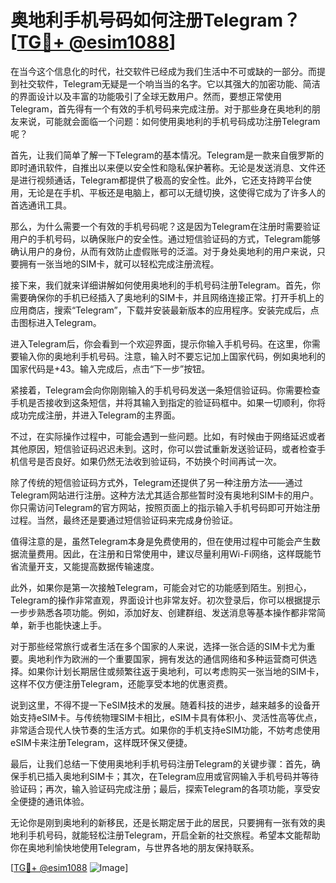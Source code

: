 # 奥地利手机号码如何注册Telegram？[[TG💪+ @esim1088](https://t.me/s/esim1088)]

在当今这个信息化的时代，社交软件已经成为我们生活中不可或缺的一部分。而提到社交软件，Telegram无疑是一个响当当的名字。它以其强大的加密功能、简洁的界面设计以及丰富的功能吸引了全球无数用户。然而，要想正常使用Telegram，首先得有一个有效的手机号码来完成注册。对于那些身在奥地利的朋友来说，可能就会面临一个问题：如何使用奥地利的手机号码成功注册Telegram呢？

首先，让我们简单了解一下Telegram的基本情况。Telegram是一款来自俄罗斯的即时通讯软件，自推出以来便以安全性和隐私保护著称。无论是发送消息、文件还是进行视频通话，Telegram都提供了极高的安全性。此外，它还支持跨平台使用，无论是在手机、平板还是电脑上，都可以无缝切换，这使得它成为了许多人的首选通讯工具。

那么，为什么需要一个有效的手机号码呢？这是因为Telegram在注册时需要验证用户的手机号码，以确保账户的安全性。通过短信验证码的方式，Telegram能够确认用户的身份，从而有效防止虚假账号的泛滥。对于身处奥地利的用户来说，只要拥有一张当地的SIM卡，就可以轻松完成注册流程。

接下来，我们就来详细讲解如何使用奥地利的手机号码注册Telegram。首先，你需要确保你的手机已经插入了奥地利的SIM卡，并且网络连接正常。打开手机上的应用商店，搜索“Telegram”，下载并安装最新版本的应用程序。安装完成后，点击图标进入Telegram。

进入Telegram后，你会看到一个欢迎界面，提示你输入手机号码。在这里，你需要输入你的奥地利手机号码。注意，输入时不要忘记加上国家代码，例如奥地利的国家代码是+43。输入完成后，点击“下一步”按钮。

紧接着，Telegram会向你刚刚输入的手机号码发送一条短信验证码。你需要检查手机是否接收到这条短信，并将其输入到指定的验证码框中。如果一切顺利，你将成功完成注册，并进入Telegram的主界面。

不过，在实际操作过程中，可能会遇到一些问题。比如，有时候由于网络延迟或者其他原因，短信验证码迟迟未到。这时，你可以尝试重新发送验证码，或者检查手机信号是否良好。如果仍然无法收到验证码，不妨换个时间再试一次。

除了传统的短信验证码方式外，Telegram还提供了另一种注册方法——通过Telegram网站进行注册。这种方法尤其适合那些暂时没有奥地利SIM卡的用户。你只需访问Telegram的官方网站，按照页面上的指示输入手机号码即可开始注册过程。当然，最终还是要通过短信验证码来完成身份验证。

值得注意的是，虽然Telegram本身是免费使用的，但在使用过程中可能会产生数据流量费用。因此，在注册和日常使用中，建议尽量利用Wi-Fi网络，这样既能节省流量开支，又能提高数据传输速度。

此外，如果你是第一次接触Telegram，可能会对它的功能感到陌生。别担心，Telegram的操作非常直观，界面设计也非常友好。初次登录后，你可以根据提示一步步熟悉各项功能。例如，添加好友、创建群组、发送消息等基本操作都非常简单，新手也能快速上手。

对于那些经常旅行或者生活在多个国家的人来说，选择一张合适的SIM卡尤为重要。奥地利作为欧洲的一个重要国家，拥有发达的通信网络和多种运营商可供选择。如果你计划长期居住或频繁往返于奥地利，可以考虑购买一张当地的SIM卡，这样不仅方便注册Telegram，还能享受本地的优惠资费。

说到这里，不得不提一下eSIM技术的发展。随着科技的进步，越来越多的设备开始支持eSIM卡。与传统物理SIM卡相比，eSIM卡具有体积小、灵活性高等优点，非常适合现代人快节奏的生活方式。如果你的手机支持eSIM功能，不妨考虑使用eSIM卡来注册Telegram，这样既环保又便捷。

最后，让我们总结一下使用奥地利手机号码注册Telegram的关键步骤：首先，确保手机已插入奥地利SIM卡；其次，在Telegram应用或官网输入手机号码并等待验证码；再次，输入验证码完成注册；最后，探索Telegram的各项功能，享受安全便捷的通讯体验。

无论你是刚到奥地利的新移民，还是长期定居于此的居民，只要拥有一张有效的奥地利手机号码，就能轻松注册Telegram，开启全新的社交旅程。希望本文能帮助你在奥地利愉快地使用Telegram，与世界各地的朋友保持联系。

[[TG💪+ @esim1088](https://t.me/s/esim1088) ![Image](https://i.postimg.cc/4NQfJmqS/Snipaste-2025-05-13-00-14-12.png)]